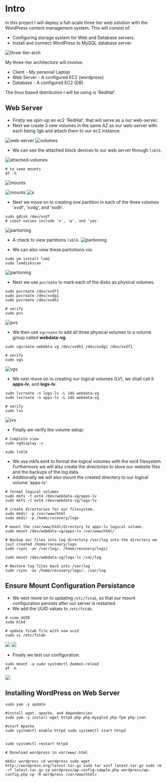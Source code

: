 # Intro

In this project I will deploy a full-scale three tier web solution with the WordPress content management system. This will consist of: 
- Configuring storage system for Web and Database servers.
- Install and connect WordPress to MySQL database server.

![three-tier-arch](img/three-tier-architecture.png)

My three-tier architecture will involve:
- Client - My personal Laptop
- Web Server - A configured EC2 (wordpress)
- Database - A configured EC2 (DB)

The linux based distribution I will be using is 'RedHat'.


## Web Server

- Firstly we spin-up an ec2 'RedHat', that will serve as a our web-server.
- Next we create 3 new volumes in the same AZ as our web-server with each being 1gb and attach them to our ec2 instance.

![web-server](img//web-server.png)
![volumes](img/server-volumes.png)

- We can see the attached block devices to our web server through `lsblk`.

![attached-volumes](img/attached_volumes.png)


```
# to seee mounts
df -h 
```

![mounts](img/created-block-devices.png)

![mounts](img/created-block-devices.png)
![s](img/created-block-devices.png)


- Next we move on to creating one partition in each of the three volumes 'xvdf', 'xvdg', and 'xvdh'.

```
sudo gdisk /dev/xvdf
# input values include 'n', 'w', and 'yes'
```
![partioning](img/disk_partition.png)

- A check to view partitions `lsblk`.
![partioning](img/partioned_volumes.png)

- We can also view these partiotions via:

```
sudo ym install lvm2
sudo lvmdiskscan
```
![partioning](img/lvm_disk%20scan.png)



- Next we use `pvcreate` to mark each of the disks as physical volumes.

```
sudo pvcreate /dev/xvdf1
sudo pvcreate /dev/xvdg1
sudo pvcreate /dev/xvdh1

# verify
sudo pvs
```
![pvs](img/pvs.png)

- We then use `vgcreate` to add all three physical volumes to a volume group called <strong>webdata-vg</strong>.

```
sudo vgcreate webdata-vg /dev/xvdh1 /dev/xvdg1 /dev/xvdf1

# verify
sudo vgs
```
![vgs](img/vgs.png)

- We next move on to creating our logical volumes (LV), we shall call it <strong>apps-lv</strong>, and <strong>logs-lv</strong>.

```
sudo lvcreate -n logs-lv -L 14G webdata-vg
sudo lvcreate -n apps-lv -L 14G webdata-vg

# verify 
sudo lvs
```

![lvs](img/lvs.png)

- Finally we verify the volume setup:

```
# Complete view
sudo vgdisplay -v 

sudo lsblk
```

- We use mkfs.ext4 to format the logical volumes with the ext4 filesystem. Furthermore we will also create the directories to store our website files and the backups of the log data.
- Additionally we will also mount the created directory to our logical volume 'apps-lv'.

```
# format logical volumes
sudo mkfs -t ext4 /dev/webdata-vg/apps-lv
sudo mkfs -t ext4 /dev/webdata-vg/logs-lv

# create directories for our filesystem.
sudo mkdir -p /var/www/html
sudo mkdir -p /home/recovery/logs

# mount the /var/www/html/directory to apps-lv logical volume.
sudo mount /dev/webdata-vg/apps-lv /var/www/html/

# Backup our files into log directory /var/log into the directory we just created /home/recovery/logs
sudo rsync -av /var/log/. /home/recovery/logs/

sudo mount /dev/webdata-vg/logs-lv /var/log

# Restore log files back into /var/log
sudo rsync -av /home/recovery/logs/. /var/log
```

## Ensure Mount Configuration Persistance

- We next move on to updating `/etc/fstab`, so that our mount configuration persists after our server is restarted.
- We add the UUID values to `/etc/fstab`.

```
# view UUID
sudo blkd

# update fstab file with new uuid
sudo vi /etc/fstab

```
![](img/uuid.png)
![](img/fstab_config.png)

- Finally we test our configuration.

```
sudo mount -a sudo systemctl daemon-reload
df -h
```
![](img/verify-setup.png)

## Installing WordPress on Web Server

```
sudo yum -y update

#install wget, apache, and dependencies
sudo yum -y install wget httpd php php-mysqlnd php-fpm php-json

#start Apache
sudo systemctl enable httpd sudo systemctl start httpd


sudo systemctl restart httpd

# Donwload wordpress in var/www/.html

mkdir wordpress cd wordpress sudo wget http://wordpress.org/latest.tar.gz sudo tar xzvf latest.tar.gz sudo rm -rf latest.tar.gz cp wordpress/wp-config-sample.php wordpress/wp-config.php cp -R wordpress /var/www/html/
```